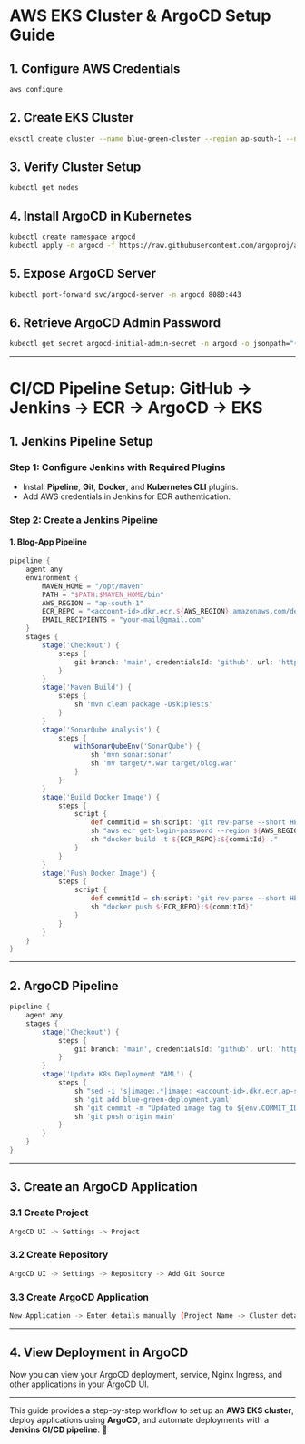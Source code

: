 # **AWS EKS Cluster & ArgoCD Setup Guide**

## **1. Configure AWS Credentials**

```sh
aws configure
```

## **2. Create EKS Cluster**

```sh
eksctl create cluster --name blue-green-cluster --region ap-south-1 --nodes 2
```

## **3. Verify Cluster Setup**

```sh
kubectl get nodes
```

## **4. Install ArgoCD in Kubernetes**

```sh
kubectl create namespace argocd
kubectl apply -n argocd -f https://raw.githubusercontent.com/argoproj/argo-cd/stable/manifests/install.yaml
```

## **5. Expose ArgoCD Server**

```sh
kubectl port-forward svc/argocd-server -n argocd 8080:443
```

## **6. Retrieve ArgoCD Admin Password**

```sh
kubectl get secret argocd-initial-admin-secret -n argocd -o jsonpath="{.data.password}" | base64 -d
```

---

# **CI/CD Pipeline Setup: GitHub → Jenkins → ECR → ArgoCD → EKS**

## **1. Jenkins Pipeline Setup**

### **Step 1: Configure Jenkins with Required Plugins**

- Install **Pipeline**, **Git**, **Docker**, and **Kubernetes CLI** plugins.
- Add AWS credentials in Jenkins for ECR authentication.

### **Step 2: Create a Jenkins Pipeline**

#### **1. Blog-App Pipeline**

```groovy
pipeline {
    agent any
    environment {
        MAVEN_HOME = "/opt/maven"
        PATH = "$PATH:$MAVEN_HOME/bin"
        AWS_REGION = "ap-south-1"
        ECR_REPO = "<account-id>.dkr.ecr.${AWS_REGION}.amazonaws.com/devops"
        EMAIL_RECIPIENTS = "your-mail@gmail.com"
    }
    stages {
        stage('Checkout') {
            steps {
                git branch: 'main', credentialsId: 'github', url: 'https://github.com/suryaprakash-r/blog-app.git'
            }
        }
        stage('Maven Build') {
            steps {
                sh 'mvn clean package -DskipTests'
            }
        }
        stage('SonarQube Analysis') {
            steps {
                withSonarQubeEnv('SonarQube') {
                    sh 'mvn sonar:sonar'
                    sh 'mv target/*.war target/blog.war'
                }
            }
        }
        stage('Build Docker Image') {
            steps {
                script {
                    def commitId = sh(script: 'git rev-parse --short HEAD', returnStdout: true).trim()
                    sh "aws ecr get-login-password --region ${AWS_REGION} | docker login --username AWS --password-stdin ${ECR_REPO}"
                    sh "docker build -t ${ECR_REPO}:${commitId} ."
                }
            }
        }
        stage('Push Docker Image') {
            steps {
                script {
                    def commitId = sh(script: 'git rev-parse --short HEAD', returnStdout: true).trim()
                    sh "docker push ${ECR_REPO}:${commitId}"
                }
            }
        }
    }
}
```

---

## **2. ArgoCD Pipeline**

```groovy
pipeline {
    agent any
    stages {
        stage('Checkout') {
            steps {
                git branch: 'main', credentialsId: 'github', url: 'https://github.com/suryaprakash-r/eks-argocd.git'
            }
        }
        stage('Update K8s Deployment YAML') {
            steps {
                sh "sed -i 's|image:.*|image: <account-id>.dkr.ecr.ap-south-1.amazonaws.com/devops:'\"${env.COMMIT_ID}\"|' blue-green-deployment.yaml"
                sh 'git add blue-green-deployment.yaml'
                sh 'git commit -m "Updated image tag to ${env.COMMIT_ID}"'
                sh 'git push origin main'
            }
        }
    }
}
```

---

## **3. Create an ArgoCD Application**

### **3.1 Create Project**

```sh
ArgoCD UI -> Settings -> Project
```

### **3.2 Create Repository**

```sh
ArgoCD UI -> Settings -> Repository -> Add Git Source
```

### **3.3 Create ArgoCD Application**

```sh
New Application -> Enter details manually (Project Name -> Cluster details -> Sync policy -> GitHub manifest file (Branch))
```

---

## **4. View Deployment in ArgoCD**

Now you can view your ArgoCD deployment, service, Nginx Ingress, and other applications in your ArgoCD UI.

---

This guide provides a step-by-step workflow to set up an **AWS EKS cluster**, deploy applications using **ArgoCD**, and automate deployments with a **Jenkins CI/CD pipeline**. 🚀

